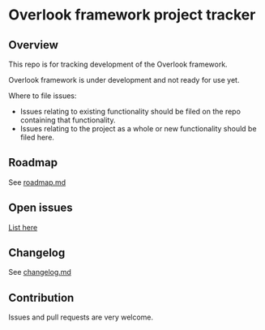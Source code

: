 # Overlook framework project tracker

## Overview

This repo is for tracking development of the Overlook framework.

Overlook framework is under development and not ready for use yet.

Where to file issues:

* Issues relating to existing functionality should be filed on the repo containing that functionality.
* Issues relating to the project as a whole or new functionality should be filed here.

## Roadmap

See [roadmap.md](https://github.com/overlookjs/project/blob/master/roadmap.md)

## Open issues

[List here](https://github.com/search?q=org%3Aoverlookjs+is%3Aopen)

## Changelog

See [changelog.md](https://github.com/overlookjs/project/blob/master/changelog.md)

## Contribution

Issues and pull requests are very welcome.
